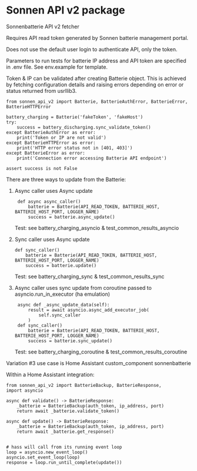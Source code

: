 # Sonnen API v2 package
Sonnenbatterie API v2 fetcher

Requires API read token generated by Sonnen batterie management portal.

Does not use the default user login to authenticate API, only the token.

Parameters to run tests for batterie IP address and API token are specified in .env file. See env.example for template.

Token & IP can be validated after creating Batterie object.
This is achieved by fetching configuration details and raising errors depending on
error or status returned from usrllib3.

    from sonnen_api_v2 import Batterie, BatterieAuthError, BatterieError, BatterieHTTPError

    battery_charging = Batterie('fakeToken', 'fakeHost')
    try:
        success = battery_discharging.sync_validate_token()
    except BatterieAuthError as error:
        print('Token or IP are not valid')
    except BatterieHTTPError as error:
        print('HTTP error status not in [401, 403]')
    except BatterieError as error:
        print('Connection error accessing Batterie API endpoint')

    assert success is not False


There are three ways to update from the Batterie:

1. Async caller uses Async update

        def async async_caller()
            batterie = Batterie(API_READ_TOKEN, BATTERIE_HOST, BATTERIE_HOST_PORT, LOGGER_NAME)
            success = batterie.async_update()

    Test:
    see battery_charging_asyncio & test_common_results_asyncio


2.  Sync caller uses Async update

        def sync_caller()
            batterie = Batterie(API_READ_TOKEN, BATTERIE_HOST, BATTERIE_HOST_PORT, LOGGER_NAME)
            success = batterie.update()

    Test:
    see battery_charging_sync & test_common_results_sync


3. Async caller uses sync update from coroutine passed to asyncio.run_in_executor (ha emulation)

        async def _async_update_data(self):
            result = await asyncio.async_add_executor_job(
                self.sync_caller
            )
        def sync_caller()
            batterie = Batterie(API_READ_TOKEN, BATTERIE_HOST, BATTERIE_HOST_PORT, LOGGER_NAME)
            success = batterie.sync_update()

    Test:
    see battery_charging_coroutine & test_common_results_coroutine



Variation #3 use case is Home Assistant custom_component sonnenbatterie


Within a Home Assistant integration:

```
from sonnen_api_v2 import BatterieBackup, BatterieResponse,
import asyncio

async def validate() -> BatterieResponse:
    _batterie = BatterieBackup(auth_token, ip_address, port)
    return await _batterie.validate_token()

async def update() -> BatterieResponse:
    _batterie = BatterieBackup(auth_token, ip_address, port)
    return await _batterie.get_response()


# hass will call from its running event loop
loop = asyncio.new_event_loop()
asyncio.set_event_loop(loop)
response = loop.run_until_complete(update())
```
